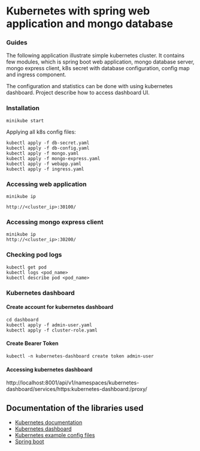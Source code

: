 # Kubernetes with spring web application and mongo database

### Guides

The following application illustrate simple kubernetes cluster. It contains few modules, which is spring boot web application, mongo database server, mongo express client, k8s secret with database configuration, config map and ingress component.

The configuration and statistics can be done with using kubernetes dashboard. Project describe how to access dashboard UI.

### Installation


```
minikube start
```

Applying all k8s config files:
```
kubectl apply -f db-secret.yaml
kubectl apply -f db-config.yaml
kubectl apply -f mongo.yaml
kubectl apply -f mongo-express.yaml
kubectl apply -f webapp.yaml
kubectl apply -f ingress.yaml
```

### Accessing web application
```
minikube ip

http://<cluster_ip>:30100/
```

### Accessing mongo express client
```
minikube ip
http://<cluster_ip>:30200/
```

### Checking pod logs
```
kubectl get pod
kubectl logs <pod_name>
kubectl describe pod <pod_name>
```
### Kubernetes dashboard

#### Create account for kubernetes dashboard 
```
cd dashboard
kubectl apply -f admin-user.yaml
kubectl apply -f cluster-role.yaml
```

#### Create Bearer Token
```
kubectl -n kubernetes-dashboard create token admin-user
```

#### Accessing kubernetes dashboard

http://localhost:8001/api/v1/namespaces/kubernetes-dashboard/services/https:kubernetes-dashboard:/proxy/



## Documentation of the libraries used
* [Kubernetes documentation](https://kubernetes.io/)
* [Kubernetes dashboard](https://github.com/kubernetes/dashboard/blob/master/docs/user/access-control/creating-sample-user.md)
* [Kubernetes example config files](https://kubernetes.io/docs/concepts/workloads/controllers/)
* [Spring boot](https://docs.spring.io/spring-boot/docs/current/reference/html/)

